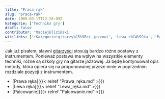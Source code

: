 ```yaml
---
title: "Praca rąk"
slug: "praca-rak"
date: 2005-09-17T12:26:09Z
kategorie: ['Technika gry']
draft: false
contributor: 'MaciejBlizinski'
wikilinks: [':Kategoria:gitarzy%C5%9Bci_jazzowi', 'Lewa_r%C4%99ka', 'Palcowanie', 'Prawa_r%C4%99ka']
---
```

Jak już pisałem, sławni
[gitarzyści](/kategorie/gitarzyści-jazzowi "Kategoria gitarzyści jazzowi") stosują bardzo
różne postawy z instrumentem. Ponieważ postawa ma wpływ na wszystkie
elementy techniki, różne są szkoły gry na gitarze jazzowej. Ja będę
kontynuował opis metody, która opiera się na proponowanej przeze mnie w
poprzednim rozdziale pozycji z instrumentem.

  - [Prawa ręka]({{< relref "Prawa_ręka.md" >}})
  - [Lewa ręka]({{< relref "Lewa_ręka.md" >}})
  - [Palcowanie]({{< relref "Palcowanie.md" >}})

